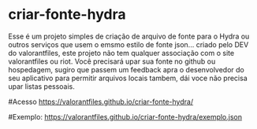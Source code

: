 # criar-fonte-hydra
Esse é um projeto simples de criação de arquivo de fonte para o Hydra ou outros serviços que usem o emsmo estilo de fonte json... criado pelo DEV do valorantfiles, este projeto não tem qualquer associação com o site valorantfiles ou riot. 
Você precisará upar sua fonte no github ou hospedagem, sugiro que passem um feedback apra o desenvolvedor do seu aplicativo para permitir arquivos locais tambem, dái voce não precisa upar listas pessoais.

#Acesso
https://valorantfiles.github.io/criar-fonte-hydra/

#Exemplo:
https://valorantfiles.github.io/criar-fonte-hydra/exemplo.json
